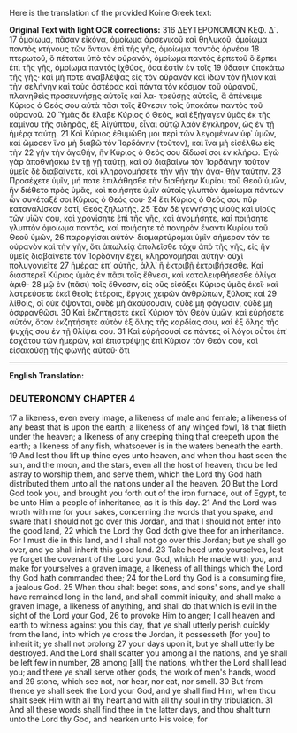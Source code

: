 Here is the translation of the provided Koine Greek text:

**Original Text with light OCR corrections:**
316 ΔΕΥΤΕΡΟΝΟΜΙΟΝ ΚΕΦ. Δ΄.
17 ὁμοίωμα, πᾶσαν εἰκόνα, ὁμοίωμα ἀρσενικοῦ καὶ θηλυκοῦ, ὁμοίωμα
παντὸς κτήνους τῶν ὄντων ἐπὶ τῆς γῆς, ὁμοίωμα παντὸς ὀρνέου
18 πτερωτοῦ, ὃ πέταται ὑπὸ τὸν οὐρανόν, ὁμοίωμα παντὸς ἑρπετοῦ
ὃ ἔρπει ἐπὶ τῆς γῆς, ὁμοίωμα παντὸς ἰχθύος, ὅσα ἐστὶν ἐν τοῖς
19 ὕδασιν ὑποκάτω τῆς γῆς· καὶ μὴ ποτε ἀναβλέψας εἰς τὸν οὐρανὸν
καὶ ἰδὼν τὸν ἥλιον καὶ τὴν σελήνην καὶ τοὺς ἀστέρας καὶ πάντα
τὸν κόσμον τοῦ οὐρανοῦ, πλανηθεὶς προσκυνήσῃς αὐτοῖς καὶ λα-
τρεύσῃς αὐτοῖς, ἃ ἀπένειμε Κύριος ὁ Θεός σου αὐτὰ πᾶσι τοῖς **ἔ**θνεσιν
τοῖς ὑποκάτω παντὸς τοῦ οὐρανοῦ.
20 Ὑμᾶς δὲ ἔλαβε Κύριος ὁ Θεός, καὶ ἐξήγαγεν ὑμᾶς ἐκ τῆς καμίνου
τῆς σιδηρᾶς, ἐξ Αἰγύπτου, εἶναι αὐτῷ λαὸν ἔγκληρον, ὡς ἐν τῇ ἡμέρᾳ
ταύτῃ.
21 Καὶ Κύριος ἐθυμώθη μοι περὶ τῶν λεγομένων ὑφ᾽ ὑμῶν, καὶ ὤμοσεν
ἵνα μὴ διαβῶ τὸν Ἰορδάνην (τοῦτον), καὶ ἵνα μὴ εἰσέλθω εἰς τὴν
22 γῆν τὴν ἀγαθήν, ἣν Κύριος ὁ Θεός σου δίδωσί σοι ἐν κλήρῳ. Ἐγὼ
γὰρ ἀποθνήσκω ἐν τῇ γῇ ταύτῃ, καὶ οὐ διαβαίνω τὸν Ἰορδάνην
τοῦτον· ὑμεῖς δὲ διαβαίνετε, καὶ κληρονομήσετε τὴν γῆν τὴν ἀγα-
θὴν ταύτην.
23 Προσέχετε ὑμῖν, μή ποτε ἐπιλάθησθε τὴν διαθήκην Κυρίου τοῦ
Θεοῦ ὑμῶν, ἣν διέθετο πρὸς ὑμᾶς, καὶ ποιήσητε ὑμῖν αὐτοῖς γλυπτὸν
ὁμοίωμα πάντων ὧν συνέταξέ σοι Κύριος ὁ Θεός σου·
24 ἔτι Κύριος ὁ Θεός σου πῦρ καταναλίσκον ἐστί, Θεὸς ζηλωτής.
25 Ἐὰν δὲ γεννήσῃς υἱοὺς καὶ υἱοὺς τῶν υἱῶν σου, καὶ χρονίσητε ἐπὶ
τῆς γῆς, καὶ ἀνομήσητε, καὶ ποιήσητε γλυπτὸν ὁμοίωμα παντός,
καὶ ποιήσητε τὸ πονηρὸν ἔναντι Κυρίου τοῦ Θεοῦ ὑμῶν,
26 παροργίσαι αὐτόν· διαμαρτύρομαι ὑμῖν σήμερον τόν τε οὐρανὸν
καὶ τὴν γῆν, ὅτι ἀπωλείᾳ ἀπολεῖσθε τάχυ ἀπὸ τῆς γῆς, εἰς ἣν ὑμεῖς
διαβαίνετε τὸν Ἰορδάνην ἔχει, κληρονομήσαι αὐτήν· οὐχὶ πολυγονιεῖτε
27 ἡμέρας ἐπ᾽ αὐτῆς, ἀλλ᾽ ἢ ἐκτριβῇ ἐκτριβήσεσθε. Καὶ διασπερεῖ
Κύριος ὑμᾶς ἐν πᾶσι τοῖς ἔθνεσι, καὶ καταλειφθήσεσθε ὀλίγα ἀριθ-
28 μῷ ἐν (πᾶσι) τοῖς ἔθνεσιν, εἰς οὓς εἰσάξει Κύριος ὑμᾶς ἐκεῖ· καὶ
λατρεύσετε ἐκεῖ θεοῖς ἑτέροις, ἔργοις χειρῶν ἀνθρώπων, ξύλοις καὶ
29 λίθοις, οἳ οὐκ ὄψονται, οὐδὲ μὴ ἀκούσουσιν, οὐδὲ μὴ φάγωσιν,
οὐδὲ μὴ ὀσφρανθῶσι.
30 Καὶ ἐκζητήσετε ἐκεῖ Κύριον τὸν Θεὸν ὑμῶν, καὶ εὑρήσετε αὐτόν,
ὅταν ἐκζητήσητε αὐτὸν ἐξ ὅλης τῆς καρδίας σου, καὶ ἐξ ὅλης τῆς
ψυχῆς σου ἐν τῇ θλίψει σου.
31 Καὶ εὑρήσουσί σε πάντες οἱ λόγοι οὗτοι ἐπ᾽ ἐσχάτου τῶν ἡμερῶν,
καὶ ἐπιστρέψῃς ἐπὶ Κύριον τὸν Θεόν σου, καὶ εἰσακούσῃ τῆς φωνῆς
αὐτοῦ· ὅτι

---

**English Translation:**
### DEUTERONOMY CHAPTER 4

17 a likeness, even every image, a likeness of male and female; a likeness
of any beast that is upon the earth; a likeness of any winged fowl,
18 that flieth under the heaven; a likeness of any creeping thing
that creepeth upon the earth; a likeness of any fish, whatsoever is in the
waters beneath the earth.
19 And lest thou lift up thine eyes unto heaven, and when thou hast seen
the sun, and the moon, and the stars, even all the host of heaven, thou be
led astray to worship them, and serve them, which the Lord thy God
hath distributed them unto all the nations under all the heaven.
20 But the Lord God took you, and brought you forth out of the iron furnace,
out of Egypt, to be unto Him a people of inheritance, as it is this day.
21 And the Lord was wroth with me for your sakes, concerning the words
that you spake, and sware that I should not go over this Jordan, and that I
should not enter into the good land,
22 which the Lord thy God doth give thee for an inheritance. For I must die
in this land, and I shall not go over this Jordan; but ye shall go over, and
ye shall inherit this good land.
23 Take heed unto yourselves, lest ye forget the covenant of the Lord your God,
which He made with you, and make for yourselves a graven image, a likeness
of all things which the Lord thy God hath commanded thee;
24 for the Lord thy God is a consuming fire, a jealous God.
25 When thou shalt beget sons, and sons' sons, and ye shall have remained
long in the land, and shall commit iniquity, and shall make a graven image,
a likeness of anything, and shall do that which is evil in the sight of the Lord
your God,
26 to provoke Him to anger; I call heaven and earth to witness against you this day,
that ye shall utterly perish quickly from the land, into which ye cross
the Jordan, it possesseth [for you] to inherit it; ye shall not prolong
27 your days upon it, but ye shall utterly be destroyed. And the Lord shall scatter
you among all the nations, and ye shall be left few in number,
28 among [all] the nations, whither the Lord shall lead you; and there ye shall
serve other gods, the work of men's hands, wood and
29 stone, which see not, nor hear, nor eat,
nor smell.
30 But from thence ye shall seek the Lord your God, and ye shall find Him,
when thou shalt seek Him with all thy heart and with all thy soul
in thy tribulation.
31 And all these words shall find thee in the latter days, and thou shalt
turn unto the Lord thy God, and hearken unto His voice; for